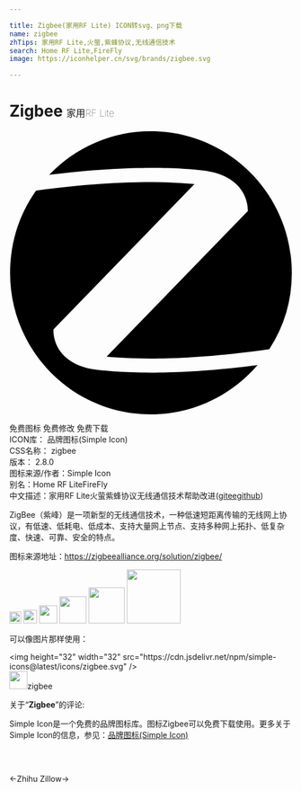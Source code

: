 ```yaml
---

title: Zigbee(家用RF Lite) ICON转svg、png下载
name: zigbee
zhTips: 家用RF Lite,火萤,紫蜂协议,无线通信技术
search: Home RF Lite,FireFly
image: https://iconhelper.cn/svg/brands/zigbee.svg

---
```


# Zigbee  <small style="font-size: 60%;font-weight: 100">家用RF Lite</small>

<div id="svg" class="svg-wrap">
<svg role="img" xmlns="http://www.w3.org/2000/svg" viewBox="0 0 24 24"><title>Zigbee icon</title><path d="M11.988 0a11.85 11.85 0 00-8.617 3.696c7.02-.875 11.401-.583 13.289-.34 3.752.583 3.558 3.404 3.558 3.404L8.237 19.112c2.299.22 6.897.366 13.796-.631a11.86 11.86 0 001.912-6.469C23.945 5.374 18.595 0 11.988 0zm.232 4.31c-2.451-.014-5.772.146-9.963.723C.854 7.003.055 9.41.055 12.012.055 18.626 5.38 24 11.988 24c3.63 0 6.85-1.63 9.053-4.182-7.286.948-11.813.631-13.75.388-3.775-.56-3.557-3.404-3.557-3.404L15.691 4.474a38.635 38.635 0 00-3.471-.163Z"/></svg>
</div>
<detail full-name='zigbee'></detail>

<div class="detail-page">
<p>
<span><span class="badge-success badge">免费图标</span> <span class="badge-success badge">免费修改</span>  <span class="badge-success badge">免费下载</span> </span>
<br/>
<span>
ICON库：
<span class="badge-secondary badge">品牌图标(Simple Icon)</span> 
</span>
<br/>
<span>
CSS名称：
<span class="badge-secondary badge">zigbee</span> 
</span>

<br/>
<span>
版本：
<span class="badge-secondary badge">2.8.0</span> 
</span>
<br/>
<span>图标来源/作者：<span class="badge-light badge">Simple Icon</span></span> 
<br/>
<span>别名：<span class="badge-light badge">Home RF Lite</span><span class="badge-light badge">FireFly</span></span><br/><span class="zh-detail">中文描述：<span class="badge-primary badge">家用RF Lite</span><span class="badge-primary badge">火萤</span><span class="badge-primary badge">紫蜂协议</span><span class="badge-primary badge">无线通信技术</span><span class="help-link"><span>帮助改进</span>(<a href="https://gitee.com/liuwave/icon-helper/edit/master/json/brands/zigbee.json" target="_blank" rel="noopener noreferrer">gitee</a><a href="https://github.com/liuwave/icon-helper/edit/master/json/brands/zigbee.json" target="_blank" rel="noopener noreferrer">github</a></span>)</span><br/>
</p>
</div><div class="description description alert alert-light"><p>ZigBee（紫峰）是一项新型的无线通信技术，一种低速短距离传输的无线网上协议，有低速、低耗电、低成本、支持大量网上节点、支持多种网上拓扑、低复杂度、快速、可靠、安全的特点。</p><p>图标来源地址：<a href="https://zigbeealliance.org/solution/zigbee/" target="_blank" rel="noopener noreferrer">https://zigbeealliance.org/solution/zigbee/</a></p></div>
<div class="alert alert-dark">
<img height="21" width="21" src="https://cdn.jsdelivr.net/npm/simple-icons@latest/icons/zigbee.svg" />
<img height="24" width="24" src="https://cdn.jsdelivr.net/npm/simple-icons@latest/icons/zigbee.svg" />
<img height="32" width="32" src="https://cdn.jsdelivr.net/npm/simple-icons@latest/icons/zigbee.svg" />
<img height="48" width="48" src="https://cdn.jsdelivr.net/npm/simple-icons@latest/icons/zigbee.svg" />
<img height="64" width="64" src="https://cdn.jsdelivr.net/npm/simple-icons@latest/icons/zigbee.svg" />
<img height="96" width="96" src="https://cdn.jsdelivr.net/npm/simple-icons@latest/icons/zigbee.svg" />

</div>
<div>
  <p>可以像图片那样使用：    
  </p>
  <div class="alert alert-primary" style="font-size: 14px">
    &lt;img height="32" width="32" src="https://cdn.jsdelivr.net/npm/simple-icons@latest/icons/zigbee.svg" /&gt;
    <copy-btn content='<img height="32" width="32" src="https://cdn.jsdelivr.net/npm/simple-icons@latest/icons/zigbee.svg" />'></copy-btn>
  </div>
  <div class="alert alert-secondary">
    <img height="32" width="32" src="https://cdn.jsdelivr.net/npm/simple-icons@latest/icons/zigbee.svg" />zigbee
    <copy-btn content="zigbee" btn-title="复制图标名称"></copy-btn>
  </div>
</div>
<div class="icon-detail__container">
<p>关于“<b>Zigbee</b>”的评论:</p>
</div>
<Vssue title="关于“Zigbee”的评论" />
<div><p>Simple Icon是一个免费的品牌图标库。图标Zigbee可以免费下载使用。更多关于  Simple Icon的信息，参见：<a target="_blank" href="https://iconhelper.cn/brands.html">品牌图标(Simple Icon)</a>
</p></div>


<div style="padding:2rem 0 " class="page-nav"><p class="inner"><span class="prev">←<router-link to="/icon/zhihu.html">Zhihu</router-link></span> <span class="next"><router-link to="/icon/zillow.html">Zillow</router-link>→</span></p></div>
